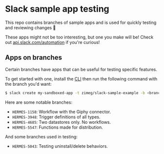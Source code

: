 # Slack sample app testing

This repo contains branches of sample apps and is used for quickly testing and
reviewing changes 🔬

These apps might not be too interesting, but one you make will be! Check out
[api.slack.com/automation][automation] if you're curious!

## Apps on branches

Certain branches have apps that can be useful for testing specific features.

To get started with one, install the [CLI][cli] then run the following command
with the branch you'd want:

```sh
$ slack create my-sandboxed-app -t zimeg/slack-sample-example -b <branch>
```

Here are some notable branches:

- `HERMES-1158`: Workflow with the Giphy connector.
- `HERMES-3948`: Trigger definitions of all types.
- `HERMES-4685`: Two datastores only. No workflows.
- `HERMES-5547`: Functions made for distribution.

And some branches used in testing:

- `HERMES-5043`: Testing uninstall/delete behaviors.

<!-- a collection of links -->
[automation]: https://api.slack.com/automation
[cli]: https://api.slack.com/automation/cli/install
